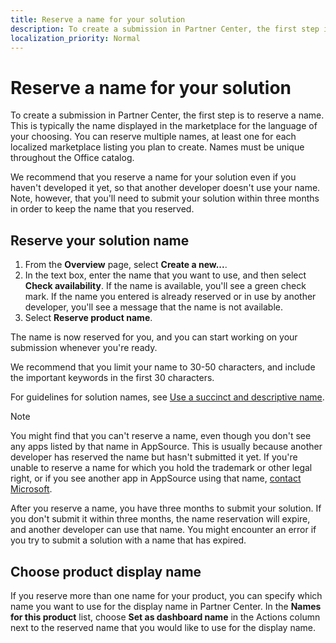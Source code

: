 ```yaml
---
title: Reserve a name for your solution
description: To create a submission in Partner Center, the first step is to reserve a name.
localization_priority: Normal
---
```


# Reserve a name for your solution

To create a submission in Partner Center, the first step is to reserve a name. This is typically the name displayed in the marketplace for the language of your choosing. You can reserve multiple names, at least one for each localized marketplace listing you plan to create. Names must be unique throughout the Office catalog.

We recommend that you reserve a name for your solution even if you haven't developed it yet, so that another developer doesn't use your name. Note, however, that you'll need to submit your solution within three months in order to keep the name that you reserved.

## Reserve your solution name

1.  From the **Overview** page, select **Create a new...**.
2.  In the text box, enter the name that you want to use, and then select **Check availability**. 
    If the name is available, you'll see a green check mark. 
    If the name you entered is already reserved or in use by another developer, you'll see a message that the name is not available.
3.  Select **Reserve product name**.

The name is now reserved for you, and you can start working on your submission whenever you're ready. 

We recommend that you limit your name to 30-50 characters, and include the important keywords in the first 30 characters.

For guidelines for solution names, see [Use a succinct and descriptive name](create-effective-office-store-listings.md#use-a-succinct-and-descriptive-name).

> [!NOTE]
> You might find that you can't reserve a name, even though you don't see any apps listed by that name in AppSource. This is usually because another developer has reserved the name but hasn't submitted it yet. If you're unable to reserve a name for which you hold the trademark or other legal right, or if you see another app in AppSource using that name, [contact Microsoft](https://go.microsoft.com/fwlink/p/?LinkId=233777).

After you reserve a name, you have three months to submit your solution. If you don't submit it within three months, the name reservation will expire, and another developer can use that name. You might encounter an error if you try to submit a solution with a name that has expired.

## Choose product display name

If you reserve more than one name for your product, you can specify which name you want to use for the display name in Partner Center. In the **Names for this product** list, choose **Set as dashboard name** in the Actions column next to the reserved name that you would like to use for the display name.
